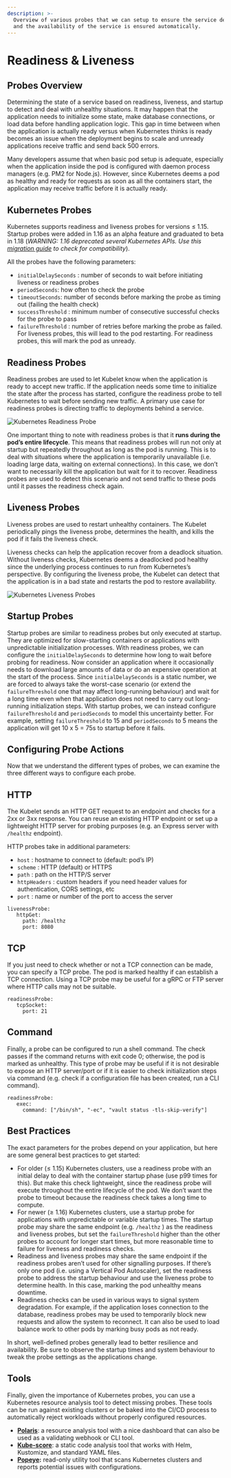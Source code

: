 ```yaml
---
description: >-
  Overview of various probes that we can setup to ensure the service deployment
  and the availability of the service is ensured automatically.
---
```


# Readiness & Liveness

## Probes Overview

Determining the state of a service based on readiness, liveness, and startup to detect and deal with unhealthy situations. It may happen that the application needs to initialize some state, make database connections, or load data before handling application logic. This gap in time between when the application is actually ready versus when Kubernetes thinks is ready becomes an issue when the deployment begins to scale and unready applications receive traffic and send back 500 errors.

Many developers assume that when basic pod setup is adequate, especially when the application inside the pod is configured with daemon process managers (e.g. PM2 for Node.js). However, since Kubernetes deems a pod as healthy and ready for requests as soon as all the containers start, the application may receive traffic before it is actually ready.

## Kubernetes Probes

Kubernetes supports readiness and liveness probes for versions ≤ 1.15. Startup probes were added in 1.16 as an alpha feature and graduated to beta in 1.18 (_WARNING: 1.16 deprecated several Kubernetes APIs. Use this_ [_migration guide_](https://medium.com/dev-genius/upgrading-to-kubernetes-1-16-ad977933694d) _to check for compatibility_).

All the probes have the following parameters:

* `initialDelaySeconds` : number of seconds to wait before initiating liveness or readiness probes
* `periodSeconds`: how often to check the probe
* `timeoutSeconds`: number of seconds before marking the probe as timing out (failing the health check)
* `successThreshold` : minimum number of consecutive successful checks for the probe to pass
* `failureThreshold` : number of retries before marking the probe as failed. For liveness probes, this will lead to the pod restarting. For readiness probes, this will mark the pod as unready.

## Readiness Probes

Readiness probes are used to let Kubelet know when the application is ready to accept new traffic. If the application needs some time to initialize the state after the process has started, configure the readiness probe to tell Kubernetes to wait before sending new traffic. A primary use case for readiness probes is directing traffic to deployments behind a service.

<div align="left">

<img src="https://miro.medium.com/max/60/0*AvaYbgMkeHJ0Pis8.GIF?q=20" alt="Kubernetes Readiness Probe">

</div>

One important thing to note with readiness probes is that it **runs during the pod’s entire lifecycle**. This means that readiness probes will run not only at startup but repeatedly throughout as long as the pod is running. This is to deal with situations where the application is temporarily unavailable (i.e. loading large data, waiting on external connections). In this case, we don’t want to necessarily kill the application but wait for it to recover. Readiness probes are used to detect this scenario and not send traffic to these pods until it passes the readiness check again.

## Liveness Probes <a href="#29ef" id="29ef"></a>

Liveness probes are used to restart unhealthy containers. The Kubelet periodically pings the liveness probe, determines the health, and kills the pod if it fails the liveness check.&#x20;

Liveness checks can help the application recover from a deadlock situation. Without liveness checks, Kubernetes deems a deadlocked pod healthy since the underlying process continues to run from Kubernetes’s perspective. By configuring the liveness probe, the Kubelet can detect that the application is in a bad state and restarts the pod to restore availability.

![Kubernetes Liveness Probes](https://miro.medium.com/max/60/0\*yicsIyLNZJlDlIsf.GIF?q=20)

## **Startup Probes** <a href="#1b53" id="1b53"></a>

Startup probes are similar to readiness probes but only executed at startup. They are optimized for slow-starting containers or applications with unpredictable initialization processes. With readiness probes, we can configure the `initialDelaySeconds` to determine how long to wait before probing for readiness. Now consider an application where it occasionally needs to download large amounts of data or do an expensive operation at the start of the process. Since `initialDelaySeconds` is a static number, we are forced to always take the worst-case scenario (or extend the `failureThreshold` one that may affect long-running behaviour) and wait for a long time even when that application does not need to carry out long-running initialization steps. With startup probes, we can instead configure `failureThreshold` and `periodSeconds` to model this uncertainty better. For example, setting `failureThreshold` to 15 and `periodSeconds` to 5 means the application will get 10 x 5 = 75s to startup before it fails.

## Configuring Probe Actions

Now that we understand the different types of probes, we can examine the three different ways to configure each probe.

## **HTTP**

The Kubelet sends an HTTP GET request to an endpoint and checks for a 2xx or 3xx response. You can reuse an existing HTTP endpoint or set up a lightweight HTTP server for probing purposes (e.g. an Express server with `/healthz` endpoint).

HTTP probes take in additional parameters:

* `host` : hostname to connect to (default: pod’s IP)
* `scheme` : HTTP (default) or HTTPS
* `path` : path on the HTTP/S server
* `httpHeaders` : custom headers if you need header values for authentication, CORS settings, etc
* `port` : name or number of the port to access the server

```
livenessProbe:
   httpGet:
     path: /healthz
     port: 8080
```

## TCP <a href="#ed8f" id="ed8f"></a>

If you just need to check whether or not a TCP connection can be made, you can specify a TCP probe. The pod is marked healthy if can establish a TCP connection. Using a TCP probe may be useful for a gRPC or FTP server where HTTP calls may not be suitable.

```
readinessProbe:
   tcpSocket:
     port: 21
```

## Command <a href="#0a7d" id="0a7d"></a>

Finally, a probe can be configured to run a shell command. The check passes if the command returns with exit code 0; otherwise, the pod is marked as unhealthy. This type of probe may be useful if it is not desirable to expose an HTTP server/port or if it is easier to check initialization steps via command (e.g. check if a configuration file has been created, run a CLI command).

```
readinessProbe:
   exec:
     command: ["/bin/sh", "-ec", "vault status -tls-skip-verify"]
```

## Best Practices

The exact parameters for the probes depend on your application, but here are some general best practices to get started:

* For older (≤ 1.15) Kubernetes clusters, use a readiness probe with an initial delay to deal with the container startup phase (use p99 times for this). But make this check lightweight, since the readiness probe will execute throughout the entire lifecycle of the pod. We don’t want the probe to timeout because the readiness check takes a long time to compute.
* For newer (≥ 1.16) Kubernetes clusters, use a startup probe for applications with unpredictable or variable startup times. The startup probe may share the same endpoint (e.g. `/healthz` ) as the readiness and liveness probes, but set the `failureThreshold` higher than the other probes to account for longer start times, but more reasonable time to failure for liveness and readiness checks.
* Readiness and liveness probes may share the same endpoint if the readiness probes aren’t used for other signalling purposes. If there’s only one pod (i.e. using a Vertical Pod Autoscaler), set the readiness probe to address the startup behaviour and use the liveness probe to determine health. In this case, marking the pod unhealthy means downtime.
* Readiness checks can be used in various ways to signal system degradation. For example, if the application loses connection to the database, readiness probes may be used to temporarily block new requests and allow the system to reconnect. It can also be used to load balance work to other pods by marking busy pods as not ready.

In short, well-defined probes generally lead to better resilience and availability. Be sure to observe the startup times and system behaviour to tweak the probe settings as the applications change.

## Tools

Finally, given the importance of Kubernetes probes, you can use a Kubernetes resource analysis tool to detect missing probes. These tools can be run against existing clusters or be baked into the CI/CD process to automatically reject workloads without properly configured resources.

* [**Polaris**](https://github.com/FairwindsOps/polaris): a resource analysis tool with a nice dashboard that can also be used as a validating webhook or CLI tool.
* [**Kube-score**](https://github.com/zegl/kube-score): a static code analysis tool that works with Helm, Kustomize, and standard YAML files.
* [**Popeye**](https://github.com/derailed/popeye)**:** read-only utility tool that scans Kubernetes clusters and reports potential issues with configurations.
